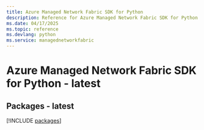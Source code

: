 ```yaml
---
title: Azure Managed Network Fabric SDK for Python
description: Reference for Azure Managed Network Fabric SDK for Python
ms.date: 04/17/2025
ms.topic: reference
ms.devlang: python
ms.service: managednetworkfabric
---
```

# Azure Managed Network Fabric SDK for Python - latest
## Packages - latest
[!INCLUDE [packages](managed-network-fabric-index.md)]